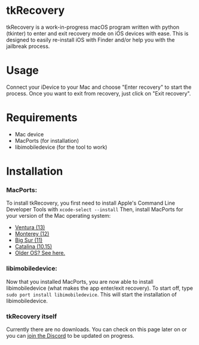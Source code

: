# tkRecovery

tkRecovery is a work-in-progress macOS program written with python (tkinter) to enter and exit recovery mode on iOS devices with ease. This is designed to easily re-install iOS with Finder and/or help you with the jailbreak process.

# Usage

Connect your iDevice to your Mac and choose "Enter recovery" to start the process.
Once you want to exit from recovery, just click on "Exit recovery".

# Requirements

- Mac device
- MacPorts (for installation)
- libimobiledevice (for the tool to work)

# Installation

### MacPorts: 

To install tkRecovery, you first need to install Apple's Command Line Developer Tools with `xcode-select --install`
Then, install MacPorts for your version of the Mac operating system:
- [Ventura (13)](https://github.com/macports/macports-base/releases/download/v2.8.1/MacPorts-2.8.1-13-Ventura.pkg)
- [Monterey (12)](https://github.com/macports/macports-base/releases/download/v2.8.1/MacPorts-2.8.1-12-Monterey.pkg)
- [Big Sur (11)](https://github.com/macports/macports-base/releases/download/v2.8.1/MacPorts-2.8.1-11-BigSur.pkg)
- [Catalina (10.15)](https://github.com/macports/macports-base/releases/download/v2.8.1/MacPorts-2.8.1-10.15-Catalina.pkg)
- [Older OS? See here.](https://www.macports.org/install.php#installing)

### libimobiledevice:

Now that you installed MacPorts, you are now able to install libimobiledevice (what makes the app enter/exit recovery). To start off, type `sudo port install libimobiledevice`. This will start the installation of libimobiledevice.

### tkRecovery itself

Currently there are no downloads. You can check on this page later on or you can [join the Discord](https://discord.gg/vE3sJaWhgF) to be updated on progress.
